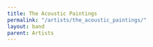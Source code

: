 ```yaml
---
title: The Acoustic Paintings
permalink: "/artists/the_acoustic_paintings/"
layout: band
parent: Artists
---
```

